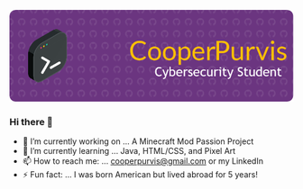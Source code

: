 ![Header](./github-header-image.png)

### Hi there 👋

- 🔭 I’m currently working on ... A Minecraft Mod Passion Project
- 🌱 I’m currently learning ... Java, HTML/CSS, and Pixel Art
- 📫 How to reach me: ... cooperpurvis@gmail.com or my LinkedIn
- ⚡ Fun fact: ...  I was born American but lived abroad for 5 years!
